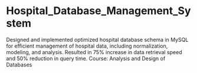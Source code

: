 # Hospital_Database_Management_System
Designed and implemented optimized hospital database schema in MySQL for efficient management of hospital data, including normalization, modeling, and analysis. Resulted in 75% increase in data retrieval speed and 50% reduction in query time. Course: Analysis and Design of Databases
